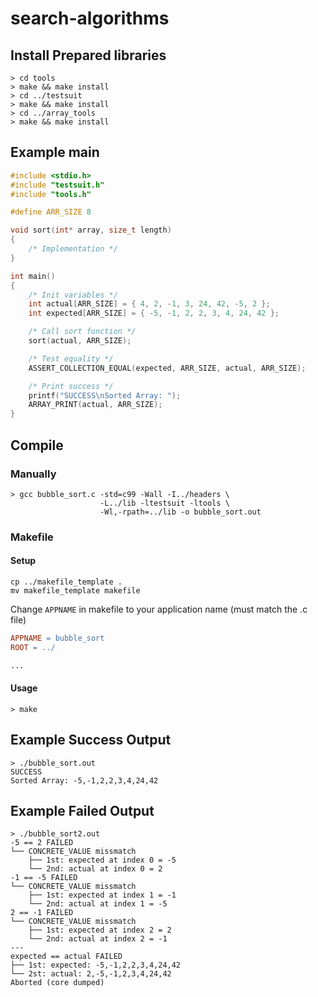 # search-algorithms
## Install Prepared libraries
```console
> cd tools
> make && make install
> cd ../testsuit
> make && make install
> cd ../array_tools
> make && make install
```


## Example main

```c
#include <stdio.h>
#include "testsuit.h"
#include "tools.h"

#define ARR_SIZE 8

void sort(int* array, size_t length)
{
    /* Implementation */
}

int main()
{
    /* Init variables */
    int actual[ARR_SIZE] = { 4, 2, -1, 3, 24, 42, -5, 2 };
    int expected[ARR_SIZE] = { -5, -1, 2, 2, 3, 4, 24, 42 };

    /* Call sort function */
    sort(actual, ARR_SIZE);

    /* Test equality */
    ASSERT_COLLECTION_EQUAL(expected, ARR_SIZE, actual, ARR_SIZE);

    /* Print success */
    printf("SUCCESS\nSorted Array: ");
    ARRAY_PRINT(actual, ARR_SIZE);
}
```

## Compile
### Manually
```console
> gcc bubble_sort.c -std=c99 -Wall -I../headers \
                    -L../lib -ltestsuit -ltools \
                    -Wl,-rpath=../lib -o bubble_sort.out
```
### Makefile
#### Setup
```console
cp ../makefile_template .
mv makefile_template makefile
```
Change `APPNAME` in makefile to your application name (must match the .c file)
```Makefile
APPNAME = bubble_sort
ROOT = ../

...
```
#### Usage
```console
> make
```

## Example Success Output
```console
> ./bubble_sort.out
SUCCESS
Sorted Array: -5,-1,2,2,3,4,24,42
```

## Example Failed Output
```console
> ./bubble_sort2.out
-5 == 2 FAILED
└── CONCRETE_VALUE missmatch
    ├── 1st: expected at index 0 = -5
    └── 2nd: actual at index 0 = 2
-1 == -5 FAILED
└── CONCRETE_VALUE missmatch
    ├── 1st: expected at index 1 = -1
    └── 2nd: actual at index 1 = -5
2 == -1 FAILED
└── CONCRETE_VALUE missmatch
    ├── 1st: expected at index 2 = 2
    └── 2nd: actual at index 2 = -1
---
expected == actual FAILED
├── 1st: expected: -5,-1,2,2,3,4,24,42
└── 2st: actual: 2,-5,-1,2,3,4,24,42
Aborted (core dumped)
```
